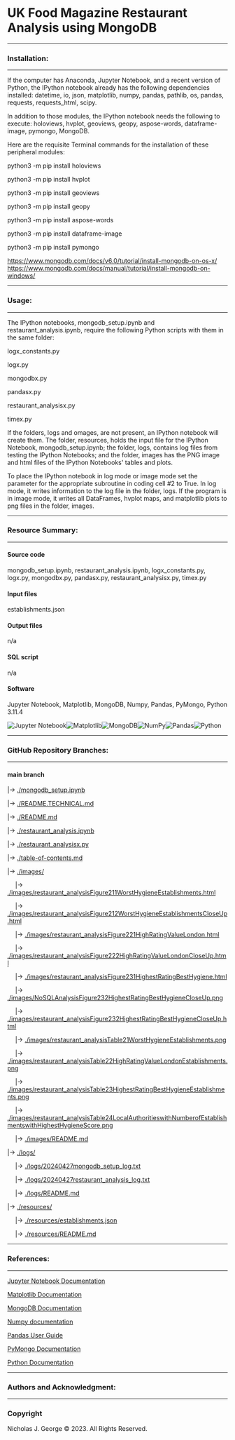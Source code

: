 # **UK Food Magazine Restaurant Analysis using MongoDB**

----

### **Installation:**

----

If the computer has Anaconda, Jupyter Notebook, and a recent version of Python, the IPython notebook already has the following dependencies installed: datetime, io, json, matplotlib, numpy, pandas, pathlib, os, pandas, requests, requests_html, scipy.

In addition to those modules, the IPython notebook needs the following to execute: holoviews, hvplot, geoviews, geopy, aspose-words, dataframe-image, pymongo, MongoDB.

Here are the requisite Terminal commands for the installation of these peripheral modules:

python3 -m pip install holoviews

python3 -m pip install hvplot

python3 -m pip install geoviews

python3 -m pip install geopy

python3 -m pip install aspose-words

python3 -m pip install dataframe-image

python3 -m pip install pymongo

https://www.mongodb.com/docs/v6.0/tutorial/install-mongodb-on-os-x/ \
https://www.mongodb.com/docs/manual/tutorial/install-mongodb-on-windows/

----

### **Usage:**

----

The IPython notebooks, mongodb_setup.ipynb and restaurant_analysis.ipynb, require the following Python scripts with them in the same folder:

logx_constants.py

logx.py

mongodbx.py

pandasx.py

restaurant_analysisx.py

timex.py

If the folders, logs and omages, are not present, an IPython notebook will create them.  The folder, resources, holds the input file for the IPython Notebook, mongodb_setup.ipynb; the folder, logs, contains log files from testing the IPython Notebooks; and the folder, images has the PNG image and html files of the IPython Notebooks' tables and plots.

To place the IPython notebook in log mode or image mode set the parameter for the appropriate subroutine in coding cell #2 to True. In log mode, it writes information to the log file in the folder, logs. If the program is in image mode, it writes all DataFrames, hvplot maps, and matplotlib plots to png files in the folder, images.

----

### **Resource Summary:**

----

#### Source code

mongodb_setup.ipynb, restaurant_analysis.ipynb, logx_constants.py, logx.py, mongodbx.py, pandasx.py, restaurant_analysisx.py, timex.py

#### Input files

establishments.json

#### Output files

n/a

#### SQL script

n/a

#### Software

Jupyter Notebook, Matplotlib, MongoDB, Numpy, Pandas, PyMongo, Python 3.11.4

![Jupyter Notebook](https://img.shields.io/badge/jupyter-%23FA0F00.svg?style=for-the-badge&logo=jupyter&logoColor=white)![Matplotlib](https://img.shields.io/badge/Matplotlib-%23ffffff.svg?style=for-the-badge&logo=Matplotlib&logoColor=black)![MongoDB](https://img.shields.io/badge/MongoDB-%234ea94b.svg?style=for-the-badge&logo=mongodb&logoColor=white)![NumPy](https://img.shields.io/badge/numpy-%23013243.svg?style=for-the-badge&logo=numpy&logoColor=white)![Pandas](https://img.shields.io/badge/pandas-%23150458.svg?style=for-the-badge&logo=pandas&logoColor=white)![Python](https://img.shields.io/badge/python-3670A0?style=for-the-badge&logo=python&logoColor=ffdd54)

----

### **GitHub Repository Branches:**

----

#### main branch 

|&rarr; [./mongodb_setup.ipynb](./mongodb_setup.ipynb)

|&rarr; [./README.TECHNICAL.md](./README.TECHNICAL.md)

|&rarr; [./README.md](./README.md)

|&rarr; [./restaurant_analysis.ipynb](./restaurant_analysis.ipynb)

|&rarr; [./restaurant_analysisx.py](./restaurant_analysisx.py)

|&rarr; [./table-of-contents.md](./table-of-contents.md)

|&rarr; [./images/](./images/)

  &emsp; |&rarr; [./images/restaurant_analysisFigure211WorstHygieneEstablishments.html](./images/restaurant_analysisFigure211WorstHygieneEstablishments.html)

  &emsp; |&rarr; [./images/restaurant_analysisFigure212WorstHygieneEstablishmentsCloseUp.html](./images/restaurant_analysisFigure212WorstHygieneEstablishmentsCloseUp.html)
  
  &emsp; |&rarr; [./images/restaurant_analysisFigure221HighRatingValueLondon.html](./images/restaurant_analysisFigure221HighRatingValueLondon.html)
  
  &emsp; |&rarr; [./images/restaurant_analysisFigure222HighRatingValueLondonCloseUp.html](./images/restaurant_analysisFigure222HighRatingValueLondonCloseUp.html)
  
  &emsp; |&rarr; [./images/restaurant_analysisFigure231HighestRatingBestHygiene.html](./images/restaurant_analysisFigure231HighestRatingBestHygiene.html)

  &emsp; |&rarr; [./images/NoSQLAnalysisFigure232HighestRatingBestHygieneCloseUp.png](./images/NoSQLAnalysisFigure232HighestRatingBestHygieneCloseUp.png)

  &emsp; |&rarr; [./images/restaurant_analysisFigure232HighestRatingBestHygieneCloseUp.html](./images/restaurant_analysisFigure232HighestRatingBestHygieneCloseUp.html)

  &emsp; |&rarr; [./images/restaurant_analysisTable21WorstHygieneEstablishments.png](./images/restaurant_analysisTable21WorstHygieneEstablishments.png)

  &emsp; |&rarr; [./images/restaurant_analysisTable22HighRatingValueLondonEstablishments.png](./images/restaurant_analysisTable22HighRatingValueLondonEstablishments.png)

  &emsp; |&rarr; [./images/restaurant_analysisTable23HighestRatingBestHygieneEstablishments.png](./images/restaurant_analysisTable23HighestRatingBestHygieneEstablishments.png)

  &emsp; |&rarr; [./images/restaurant_analysisTable24LocalAuthoritieswithNumberofEstablishmentswithHighestHygieneScore.png](./images/restaurant_analysisTable24LocalAuthoritieswithNumberofEstablishmentswithHighestHygieneScore.png)

  &emsp; |&rarr; [./images/README.md](./images/README.md)

|&rarr; [./logs/](./logs/)

  &emsp; |&rarr; [./logs/20240427mongodb_setup_log.txt](./logs/20240427mongodb_setup_log.txt)

  &emsp; |&rarr; [./logs/20240427restaurant_analysis_log.txt](./logs/20240427restaurant_analysis_log.txt)

  &emsp; |&rarr; [./logs/README.md](./logs/README.md)

|&rarr; [./resources/](./resources/)

  &emsp; |&rarr; [./resources/establishments.json](./resources/establishments.json)

  &emsp; |&rarr; [./resources/README.md](./resources/README.md)

----

### **References:**

----

[Jupyter Notebook Documentation](https://jupyter-notebook.readthedocs.io/en/stable/)

[Matplotlib Documentation](https://matplotlib.org/stable/index.html)

[MongoDB Documentation](https://www.mongodb.com/docs/)

[Numpy documentation](https://numpy.org/doc/1.26/)

[Pandas User Guide](https://pandas.pydata.org/docs/user_guide/index.html)

[PyMongo Documentation](https://pymongo.readthedocs.io/en/stable/)

[Python Documentation](https://docs.python.org/3/contents.html)

----

### **Authors and Acknowledgment:**

----

### Copyright

Nicholas J. George © 2023. All Rights Reserved.
